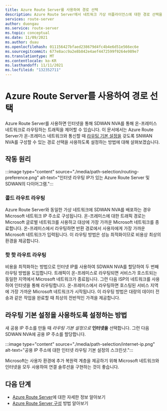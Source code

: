 ```yaml
---
title: Azure Route Server를 사용하여 경로 선택
description: Azure Route Server에서 네트워크 가상 어플라이언스에 대한 경로 선택을 사용하도록 설정하는 방법을 알아봅니다.
services: route-server
author: duongau
ms.service: route-server
ms.topic: conceptual
ms.date: 11/09/2021
ms.author: duau
ms.openlocfilehash: 011156427bfaed238679d4fc4b4e6d51e566ec6e
ms.sourcegitcommit: 677e8acc9a2e8b842e4aef4472599f9264e989e7
ms.translationtype: MT
ms.contentlocale: ko-KR
ms.lasthandoff: 11/11/2021
ms.locfileid: "132352711"
---
```

# <a name="path-selection-with-azure-route-server"></a>Azure Route Server를 사용하여 경로 선택

Azure Route Server를 사용하면 인터넷을 통해 SDWAN NVA를 통해 온-프레미스 네트워크로 라우팅하는 트래픽을 제어할 수 있습니다. 이 문서에서는 Azure Route Server가 온-프레미스 네트워크와 통신할 때 [라우팅 기본 설정을](../virtual-network/ip-services/routing-preference-overview.md) 갖도록 SNWAN NVA를 구성할 수 있는 경로 선택을 사용하도록 설정하는 방법에 대해 살펴보겠습니다.

## <a name="how-does-it-work"></a>작동 원리

:::image type="content" source="./media/path-selection/routing-preference.png" alt-text="인터넷 라우팅 IP가 있는 Azure Route Server 및 SDWAN의 다이어그램.":::

### <a name="cold-potato-routing"></a>콜드 라우트 라우팅

Azure Route Server와 동일한 가상 네트워크에 SDWAN NVA를 배포하는 경우 Microsoft 네트워크 IP 주소로 구성됩니다. 온-프레미스에 대한 트래픽 경로는 Microsoft 글로벌 네트워크를 사용하고 대상에 가장 가까운 Microsoft 네트워크를 종료합니다. 온-프레미스에서 라우팅하면 반환 경로에서 사용자에게 가장 가까운 Microsoft 네트워크가 입력됩니다. 이 라우팅 방법은 성능 최적화이므로 비용상 최상의 환경을 제공합니다. 

### <a name="hot-potato-routing"></a>핫 핫 라우트 라우팅

비용을 최적화하는 방법으로 인터넷 IP를 사용하여 SDWAN NVA를 할당하여 두 번째 라우팅 방법을 도입합니다. 트래픽이 온-프레미스로 라우팅되면 서비스가 호스트되는 동일한 지역에서 Microsoft 네트워크가 종료됩니다. 그런 다음 ISP의 네트워크를 사용하여 인터넷을 통해 라우팅합니다. 온-프레미스에서 라우팅하면 호스팅된 서비스 지역에 가장 가까운 Microsoft 네트워크가 시작됩니다. 이 라우팅 방법은 대량의 데이터 전송과 같은 작업을 완료할 때 최상의 전반적인 가격을 제공합니다.

## <a name="how-to-enable-routing-preference"></a>라우팅 기본 설정을 사용하도록 설정하는 방법

새 공용 IP 주소를 만들 때 *라우팅 기본 설정으로* **인터넷을** 선택합니다. 그런 다음 SDWAN NVA에 공용 IP 주소를 할당합니다.

:::image type="content" source="./media/path-selection/internet-ip.png" alt-text="공용 IP 주소에 대한 인터넷 라우팅 기본 설정의 스크린샷.":::

Microsoft는 사용자 환경에 추가 복원력 계층을 제공하기 위해 Microsoft 네트워크와 인터넷을 모두 사용하여 연결 솔루션을 구현하는 것이 좋습니다.

## <a name="next-steps"></a>다음 단계

- [Azure Route Server](route-server-faq.md)에 대한 자세한 정보 알아보기
- [Azure Route Server 구성](quickstart-configure-route-server-powershell.md) 방법 알아보기
